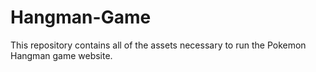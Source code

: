 # Hangman-Game

This repository contains all of the assets necessary to run the Pokemon Hangman game website.